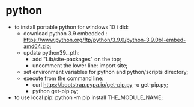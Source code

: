 # python #
* to install portable python for windows 10 i did:
    * download python 3.9 embedded :
    https://www.python.org/ftp/python/3.9.0/python-3.9.0b1-embed-amd64.zip;
    * update python39._pth:
        * add "Lib/site-packages" on the top;
        * uncomment the lower line: import site;
    * set environment variables for python and python/scripts directory;
    * execute from the command line:
        * curl https://bootstrap.pypa.io/get-pip.py -o get-pip.py;
        * python get-pip.py;
* to use local pip: python -m pip install THE_MODULE_NAME;